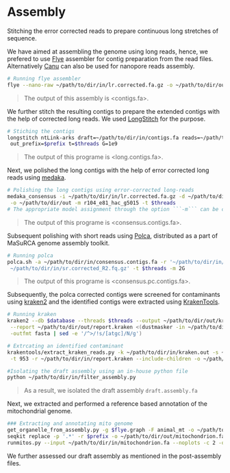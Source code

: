 # Assembly
Stitching the error corrected reads to prepare continuous long stretches of sequence.

We have aimed at assembling the genome using long reads, hence, we prefered to use [Flye](https://github.com/fenderglass/Flye) assembler for contig preparation from the read files. Alternatively [Canu](https://github.com/marbl/canu) can also be used for nanopore reads assembly.
```bash
# Running flye assembler
flye --nano-raw ~/path/to/dir/in/lr.corrected.fa.gz -o ~/path/to/dir/out -t $threads
```
> The output of this assembly is <contigs.fa>.

We further stitch the resulting contigs to prepare the extended contigs with the help of corrected long reads. We used [LongStitch](https://github.com/bcgsc/LongStitch) for the purpose.
```bash
# Stiching the contigs
longstitch ntLink-arks draft=~/path/to/dir/in/contigs.fa reads=~/path/to/dir/in/lr.corrected.fa.gz \
 out_prefix=$prefix t=$threads G=1e9
```
> The output of this programe is <long.contigs.fa>.

Next, we polished the long contigs with the help of error corrected long reads using [medaka](https://github.com/nanoporetech/medaka).
```bash
# Polishing the long contigs using error-corrected long-reads
medaka_consensus -i ~/path/to/dir/in/lr.corrected.fa.gz -d ~/path/to/dir/in/long.contigs.fa \
 -o ~/path/to/dir/out -m r104_e81_hac_g5015 -t $threads
# The appropriate model assignment through the option ```-m``` can be cheked by using ```medaka tools list\_models```
```
> The output of this programe is <consensus.contigs.fa>.

Subsequent polishing with short reads using [Polca](https://github.com/alekseyzimin/masurca), distributed as a part of MaSuRCA genome assembly toolkit.
```bash
# Running polca
polca.sh -a ~/path/to/dir/in/consensus.contigs.fa -r '~/path/to/dir/in/sr.corrected.R1.fq.gz \
 ~/path/to/dir/in/sr.corrected_R2.fq.gz' -t $threads -m 2G
 ```
> The output of this programe is <consensus.pc.contigs.fa>.

Subsequently, the polca corrected contigs were screened for contaminants using [kraken2](https://github.com/DerrickWood/kraken2) and the identified contigs were extracted using [KrakenTools](https://github.com/jenniferlu717/KrakenTools).
```bash
# Running kraken
kraken2 --db $database --threads $threads --output ~/path/to/dir/out/kraken.out --confidence 0.10 \
 --report ~/path/to/dir/out/report.kraken <(dustmasker -in ~/path/to/dir/in/consensus.pc.contigs.fa \
 -outfmt fasta | sed -e '/^>/!s/[atgc]/N/g')

# Extrcating an identified contaminant
krakentools/extract_kraken_reads.py -k ~/path/to/dir/in/kraken.out -s ~/path/to/dir/in/consensus.pc.contigs.fa \
 -t 953 -r ~/path/to/dir/in/report.kraken --include-children -o ~/path/to/dir/out/wolb.contigs.fa

#Isolating the draft assembly using an in-house python file
python ~/path/to/dir/in/filter_assembly.py
```
> As a result, we isolated the draft assembly ```draft.assembly.fa```

Next, we extracted and performed a reference based annotation of the mitochondrial genome.
```bash
### Extracting and annotating mito genome 
get_organelle_from_assembly.py -g $flye.graph -F animal_mt -o ~/path/to/dir/out --min-depth 10 -t $threads
seqkit replace -p '.*' -r $prefix -o ~/path/to/dir/out/mitochondrion.fa ~/path/to/dir/in/*.fa
runmitos.py --input ~/path/to/dir/in/mitochondrion.fa --noplots -c 2 -o ~/path/to/dir/out -r refseq89m -R ref
```
We further assessed our draft assembly as mentioned in the post-assembly files.

